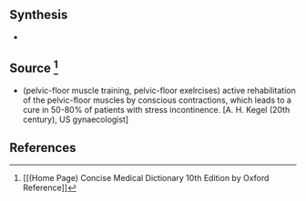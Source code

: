 ## Synthesis
- 
## Source [^1]
- (pelvic-floor muscle training, pelvic-floor exelrcises) active rehabilitation of the pelvic-floor muscles by conscious contractions, which leads to a cure in 50-80% of patients with stress incontinence. \[A. H. Kegel (20th century), US gynaecologist]
## References

[^1]: [[(Home Page) Concise Medical Dictionary 10th Edition by Oxford Reference]]